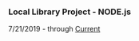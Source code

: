 ### Local Library Project - NODE.js

7/21/2019 - through [Current](https://developer.mozilla.org/en-US/docs/Learn/Server-side/Express_Nodejs/Introduction#Rendering_data_(views))

